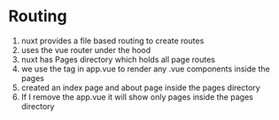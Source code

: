 # Routing

1. nuxt provides a file based routing to create routes
2. uses the vue router under the hood 
3. nuxt has Pages directory which holds all page routes
4. we use the <Nuxtpage /> tag in app.vue to render any .vue components inside the pages 
5. created an index page and about page inside the pages directory
6. If I remove the app.vue it will show only pages inside the pages directory

